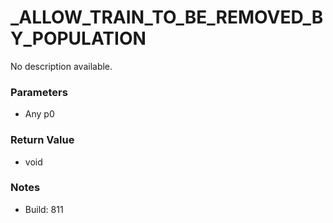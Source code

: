 # _ALLOW_TRAIN_TO_BE_REMOVED_BY_POPULATION

No description available.

### Parameters
* Any p0

### Return Value
* void

### Notes
* Build: 811

